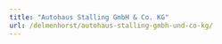 ```yaml
---
title: "Autohaus Stalling GmbH & Co. KG"
url: /delmenhorst/autohaus-stalling-gmbh-und-co-kg/
---
```

